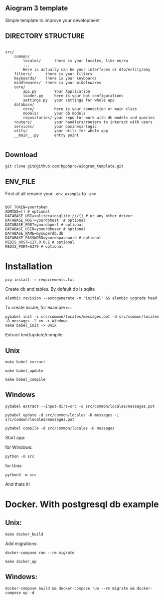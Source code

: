 ## Aiogram 3 template

Simple template to improve your development



DIRECTORY STRUCTURE
-------------------

```

src/
    common/
        locales/      there is your locales, like en/ru
        ...
        Here is actually can be your interfaces or dto/entity/any
    filters/      there is your filters
    keyboards/    there is your keyboards
    middlewares/  there is your middlewares
    core/
        app.py        Your Application
        loader.py     here is your bot configurations
        settings.py   your settings for whole app
    database/
        core/         here is your connection or main class
        models/       your db models
        repositories/ your repo for work with db models and queries
    routers/          your handlers/routers to interact with users
    services/         your business-logic
    utils/            your utils for whole app
    __main__.py       entry point
     
```
## Download
```
git clone git@github.com:hpphpro/aiogram_template.git
```
## ENV_FILE
First of all rename your `.env_example` to `.env`
```

BOT_TOKEN=yourtoken
ADMINS=[] # optional
DATABASE_URI=sqlite+aiosqlite:///{} # or any other driver 
DATABASE_HOST=yourdbhost  # optional
DATABASE_PORT=yourdbport # optional
DATABASE_USER=yoourdbuser # optional
DATABASE_NAME=mysuperdb.db
DATABASE_PASSWORD=yourdbpassword # optional
REDIS_HOST=127.0.0.1 # optional
REDIS_PORT=6379 # optional

```
# Installation
```
pip install -r requirements.txt
```
Create db and tables. By default db is sqlite
```
alembic revision --autogenerate -m 'initial' && alembic upgrade head
```
To create locale, for example `en`:
```
pybabel init -i src/common/locales/messages.pot -d src/common/locales -D messages -l en -> Windows
make babel_init -> Unix
```
Extract text/update/compile:
## Unix
```
make babel_extract
```
```
make babel_update
```
```
make babel_compile
```
## Windows
```
pybabel extract --input-dirs=src -o src/common/locales/messages.pot
```
```
pybabel update -d src/common/locales -D messages -i src/common/locales/messages.pot
```
```
pybabel compile -d src/common/locales -D messages
```
Start app:

for Windows:
```
python -m src
```
for Unix:
```
python3 -m src
```
And thats it!
# Docker. With postgresql db example
## Unix:
```
make docker_build
```
Add migrations:
```
docker-compose run --rm migrate
```
```
make docker_up
```
## Windows:
```
docker-compose build && docker-compose run --rm migrate && docker-compose up -d
```

